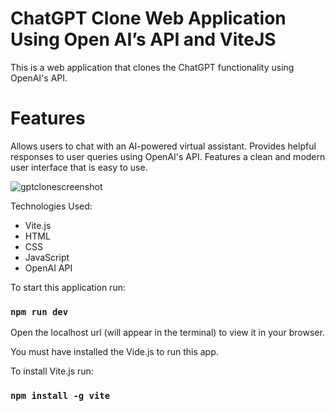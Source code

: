 # ChatGPT Clone Web Application Using Open AI’s API and ViteJS
This is a web application that clones the ChatGPT functionality using OpenAI's API.

# Features
Allows users to chat with an AI-powered virtual assistant.
Provides helpful responses to user queries using OpenAI's API.
Features a clean and modern user interface that is easy to use.

![gptclonescreenshot](https://user-images.githubusercontent.com/119309614/222011376-1fe19a5e-f8d1-4d5f-8869-42ff61e02b90.png)

Technologies Used:
- Vite.js
- HTML
- CSS
- JavaScript
- OpenAI API

To start this application run:

### `npm run dev`

Open the localhost url (will appear in the terminal) to view it in your browser.

You must have installed the Vide.js to run this app.

To install Vite.js run:

### `npm install -g vite`
